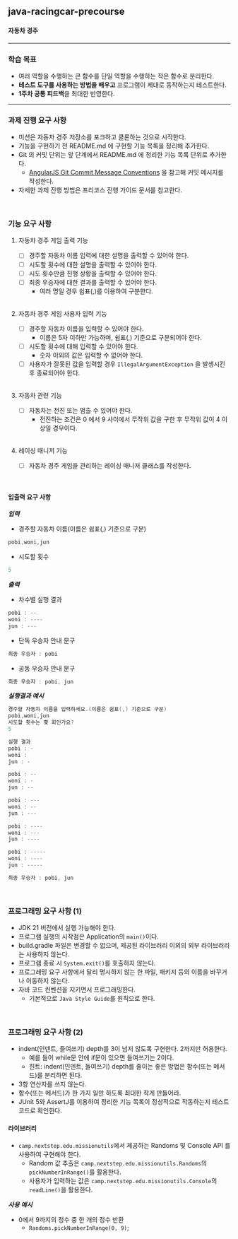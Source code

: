 ## java-racingcar-precourse
#### 자동차 경주

---

### 학습 목표
* 여러 역할을 수행하는 큰 함수를 단일 역할을 수행하는 작은 함수로 분리한다.
* **테스트 도구를 사용하는 방법을 배우고** 프로그램이 제대로 동작하는지 테스트한다.
* **1주차 공통 피드백**을 최대한 반영한다.

---

### 과제 진행 요구 사항
* 미션은 자동차 경주 저장소를 포크하고 클론하는 것으로 시작한다.
* 기능을 구현하기 전 README.md 에 구현할 기능 목록을 정리해 추가한다.
* Git 의 커밋 단위는 앞 단계에서 README.md 에 정리한 기능 목록 단위로 추가한다.
    * [AngularJS Git Commit Message Conventions]() 을 참고해 커밋 메시지를 작성한다.
* 자세한 과제 진행 방법은 프리코스 진행 가이드 문서를 참고한다.

<br>

### 기능 요구 사항
1. 자동차 경주 게임 출력 기능
    * [ ] 경주할 자동차 이름 입력에 대한 설명을 출력할 수 있어야 한다.
    * [ ] 시도할 횟수에 대한 설명을 출력할 수 있어야 한다.
    * [ ] 시도 횟수만큼 진행 상황을 출력할 수 있어야 한다.
    * [ ] 최종 우승자에 대한 결과를 출력할 수 있어야 한다.
        * 여러 명일 경우 쉼표(,)를 이용하여 구분한다.

   <br>

2. 자동차 경주 게임 사용자 입력 기능
    * [ ] 경주할 자동차 이름을 입력할 수 있어야 한다.
        * 이름은 5자 이하만 가능하며, 쉼표(,) 기준으로 구분되어야 한다.
    * [ ] 시도할 횟수에 대해 입력할 수 있어야 한다.
        * 숫자 이외의 값은 입력할 수 없어야 한다.
    * [ ] 사용자가 잘못된 값을 입력할 경우 `IllegalArgumentException` 을 발생시킨 후 종료되어야 한다.

   <br>

3. 자동차 관련 기능
    * [ ] 자동차는 전진 또는 멈출 수 있어야 한다.
        * 전진하는 조건은 0 에서 9 사이에서 무작위 값을 구한 후 무작위 값이 4 이상일 경우이다.

   <br>

4. 레이싱 매니저 기능
    * [ ] 자동차 경주 게임을 관리하는 레이싱 매니저 클래스를 작성한다.

<br>

#### 입출력 요구 사항
_**입력**_
* 경주할 자동차 이름(이름은 쉼표(,) 기준으로 구분)
```java
pobi,woni,jun
```
* 시도할 횟수
```java
5
```

_**출력**_
* 차수별 실행 결과
```java
pobi : --
woni : ----
jun : ---
```
* 단독 우승자 안내 문구
```java
최종 우승자 : pobi
```
* 공동 우승자 안내 문구
```java
최종 우승자 : pobi, jun
```

_**실행결과 예시**_
```java
경주할 자동차 이름을 입력하세요.(이름은 쉼표(,) 기준으로 구분)
pobi,woni,jun
시도할 횟수는 몇 회인가요?
5

실행 결과
pobi : -
woni :
jun : -

pobi : --
woni : -
jun : --

pobi : ---
woni : --
jun : ---

pobi : ----
woni : ---
jun : ----

pobi : -----
woni : ----
jun : -----

최종 우승자 : pobi, jun
```

<br>

### 프로그래밍 요구 사항 (1)
* JDK 21 버전에서 실행 가능해야 한다.
* 프로그램 실행의 시작점은 Application의 `main()`이다.
* build.gradle 파일은 변경할 수 없으며, 제공된 라이브러리 이외의 외부 라이브러리는 사용하지 않는다.
* 프로그램 종료 시 `System.exit()`를 호출하지 않는다.
* 프로그래밍 요구 사항에서 달리 명시하지 않는 한 파일, 패키지 등의 이름을 바꾸거나 이동하지 않는다.
* 자바 코드 컨벤션을 지키면서 프로그래밍한다.
    * 기본적으로 `Java Style Guide`를 원칙으로 한다.

<br>

### 프로그래밍 요구 사항 (2)
* indent(인덴트, 들여쓰기) depth를 3이 넘지 않도록 구현한다. 2까지만 허용한다.
    * 예를 들어 while문 안에 if문이 있으면 들여쓰기는 2이다.
    * 힌트: indent(인덴트, 들여쓰기) depth를 줄이는 좋은 방법은 함수(또는 메서드)를 분리하면 된다.
* 3항 연산자를 쓰지 않는다.
* 함수(또는 메서드)가 한 가지 일만 하도록 최대한 작게 만들어라.
* JUnit 5와 AssertJ를 이용하여 정리한 기능 목록이 정상적으로 작동하는지 테스트 코드로 확인한다.

#### 라이브러리
* `camp.nextstep.edu.missionutils`에서 제공하는 Randoms 및 Console API 를 사용하여 구현해야 한다.
    * Random 값 추출은 `camp.nextstep.edu.missionutils.Randoms`의 `pickNumberInRange()`를 활용한다.
    * 사용자가 입력하는 값은 `camp.nextstep.edu.missionutils.Console`의 `readLine()`을 활용한다.

_**사용 예시**_
* 0에서 9까지의 정수 중 한 개의 정수 반환
    * `Randoms.pickNumberInRange(0, 9)`;